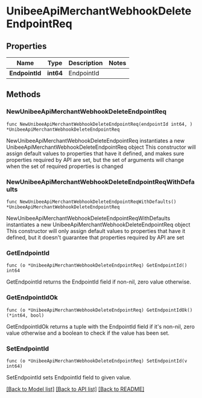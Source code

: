 # UnibeeApiMerchantWebhookDeleteEndpointReq

## Properties

Name | Type | Description | Notes
------------ | ------------- | ------------- | -------------
**EndpointId** | **int64** | EndpointId | 

## Methods

### NewUnibeeApiMerchantWebhookDeleteEndpointReq

`func NewUnibeeApiMerchantWebhookDeleteEndpointReq(endpointId int64, ) *UnibeeApiMerchantWebhookDeleteEndpointReq`

NewUnibeeApiMerchantWebhookDeleteEndpointReq instantiates a new UnibeeApiMerchantWebhookDeleteEndpointReq object
This constructor will assign default values to properties that have it defined,
and makes sure properties required by API are set, but the set of arguments
will change when the set of required properties is changed

### NewUnibeeApiMerchantWebhookDeleteEndpointReqWithDefaults

`func NewUnibeeApiMerchantWebhookDeleteEndpointReqWithDefaults() *UnibeeApiMerchantWebhookDeleteEndpointReq`

NewUnibeeApiMerchantWebhookDeleteEndpointReqWithDefaults instantiates a new UnibeeApiMerchantWebhookDeleteEndpointReq object
This constructor will only assign default values to properties that have it defined,
but it doesn't guarantee that properties required by API are set

### GetEndpointId

`func (o *UnibeeApiMerchantWebhookDeleteEndpointReq) GetEndpointId() int64`

GetEndpointId returns the EndpointId field if non-nil, zero value otherwise.

### GetEndpointIdOk

`func (o *UnibeeApiMerchantWebhookDeleteEndpointReq) GetEndpointIdOk() (*int64, bool)`

GetEndpointIdOk returns a tuple with the EndpointId field if it's non-nil, zero value otherwise
and a boolean to check if the value has been set.

### SetEndpointId

`func (o *UnibeeApiMerchantWebhookDeleteEndpointReq) SetEndpointId(v int64)`

SetEndpointId sets EndpointId field to given value.



[[Back to Model list]](../README.md#documentation-for-models) [[Back to API list]](../README.md#documentation-for-api-endpoints) [[Back to README]](../README.md)



